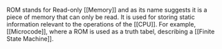 ROM stands for Read-only [[Memory]] and as its name suggests it is a piece of memory that can only be read. 
It is used for storing static information relevant to the operations of the [[CPU]]. For example, [[Microcode]], where a ROM is used as a truth tabel, describing a [[Finite State Machine]].
